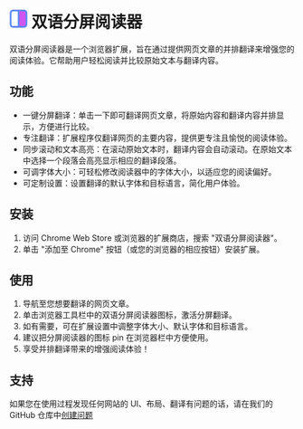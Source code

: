 # <img src="public/icons/splited-icon-32.png" width="32" align="left"> &nbsp;双语分屏阅读器

双语分屏阅读器是一个浏览器扩展，旨在通过提供网页文章的并排翻译来增强您的阅读体验。它帮助用户轻松阅读并比较原始文本与翻译内容。

## 功能
* 一键分屏翻译：单击一下即可翻译网页文章，将原始内容和翻译内容并排显示，方便进行比较。
* 专注翻译：扩展程序仅翻译网页的主要内容，提供更专注且愉悦的阅读体验。
* 同步滚动和文本高亮：在滚动原始文本时，翻译内容会自动滚动。在原始文本中选择一个段落会高亮显示相应的翻译段落。
* 可调字体大小：可轻松修改阅读器中的字体大小，以适应您的阅读偏好。
* 可定制设置：设置翻译的默认字体和目标语言，简化用户体验。

## 安装
1. 访问 Chrome Web Store 或浏览器的扩展商店，搜索 "双语分屏阅读器"。
2. 单击 "添加至 Chrome" 按钮（或您的浏览器的相应按钮）安装扩展。

## 使用
1. 导航至您想要翻译的网页文章。
2. 单击浏览器工具栏中的双语分屏阅读器图标，激活分屏翻译。
3. 如有需要，可在扩展设置中调整字体大小、默认字体和目标语言。
4. 建议把分屏阅读器的图标 pin 在浏览器栏中方便使用。
4. 享受并排翻译带来的增强阅读体验！

## 支持
如果您在使用过程发现任何网站的 UI、布局、翻译有问题的话，请在我们的 GitHub 仓库中[创建问题](https://github.com/zamia/bilingual-reader/issues)